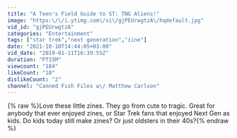 ```yaml
---
title: "A Teen's Field Guide to ST: TNG Aliens!"
image: "https:\/\/i.ytimg.com\/vi\/gjPEUrwgtzA\/hqdefault.jpg"
vid_id: "gjPEUrwgtzA"
categories: "Entertainment"
tags: ["star trek","next generation","zine"]
date: "2021-10-10T14:44:05+03:00"
vid_date: "2019-01-11T16:39:55Z"
duration: "PT15M"
viewcount: "184"
likeCount: "10"
dislikeCount: "2"
channel: "Canned Fish Files w\/ Matthew Carlson"
---
```

{% raw %}Love these little zines.  They go from cute to tragic.  Great for anybody that ever enjoyed zines, or Star Trek fans that enjoyed Next Gen as kids.   Do kids today still make zines?  Or just oldsters in their 40s?{% endraw %}
